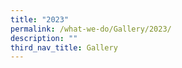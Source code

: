 ```yaml
---
title: "2023"
permalink: /what-we-do/Gallery/2023/
description: ""
third_nav_title: Gallery
---
```


